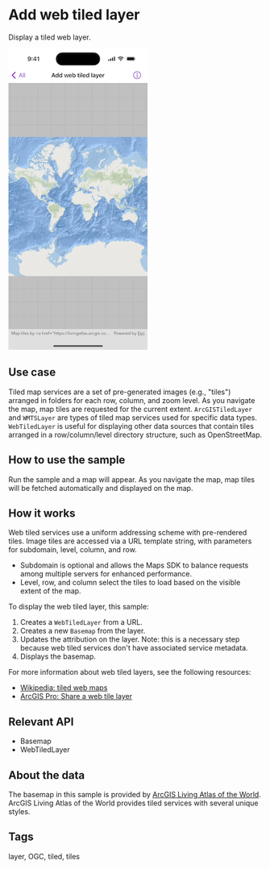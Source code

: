 # Add web tiled layer

Display a tiled web layer.

![Image of Add web tiled layer sample](add-web-tiled-layer.png)

## Use case

Tiled map services are a set of pre-generated images (e.g., "tiles") arranged in folders for each row, column, and zoom level. As you navigate the map, map tiles are requested for the current extent. `ArcGISTiledLayer` and `WMTSLayer` are types of tiled map services used for specific data types. `WebTiledLayer` is useful for displaying other data sources that contain tiles arranged in a row/column/level directory structure, such as OpenStreetMap.

## How to use the sample

Run the sample and a map will appear. As you navigate the map, map tiles will be fetched automatically and displayed on the map.

## How it works

Web tiled services use a uniform addressing scheme with pre-rendered tiles. Image tiles are accessed via a URL template string, with parameters for subdomain, level, column, and row.

* Subdomain is optional and allows the Maps SDK to balance requests among multiple servers for enhanced performance.
* Level, row, and column select the tiles to load based on the visible extent of the map.

To display the web tiled layer, this sample:

1. Creates a `WebTiledLayer` from a URL.
2. Creates a new `Basemap` from the layer.
3. Updates the attribution on the layer. Note: this is a necessary step because web tiled services don't have associated service metadata.
4. Displays the basemap.

For more information about web tiled layers, see the following resources:

* [Wikipedia: tiled web maps](https://en.wikipedia.org/wiki/Tiled_web_map)
* [ArcGIS Pro: Share a web tile layer](https://pro.arcgis.com/en/pro-app/latest/help/sharing/overview/web-tile-layer.htm)

## Relevant API

* Basemap
* WebTiledLayer

## About the data

The basemap in this sample is provided by [ArcGIS Living Atlas of the World](https://www.arcgis.com/home/item.html?id=1e126e7520f9466c9ca28b8f28b5e500). ArcGIS Living Atlas of the World provides tiled services with several unique styles.

## Tags

layer, OGC, tiled, tiles

